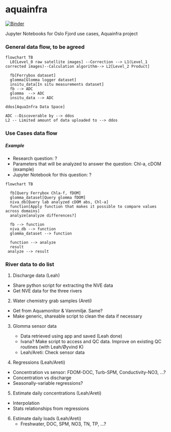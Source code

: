 # aquainfra
[![Binder](https://mybinder.org/badge_logo.svg)](https://mybinder.org/v2/gh/NIVANorge/niva-aquainfra/main?urlpath=%2Fdoc%2Ftree%2Fcode%2Faquainfra_presentation.ipynb)

Jupyter Notebooks for Oslo Fjord use cases, Aquainfra project 

### General data flow, to be agreed
```mermaid
flowchart TB
  L0[Level_0 raw satellite images] --Correction --> L1(Level_1 corrected images)--Calculation algorithm--> L2[Level_2 Product]

  fb[Ferrybox dataset]
  glomma[Glomma logger dataset]
  insitu_data[In situ measurements dataset]
  fb --> ADC
  glomma  --> ADC
  insitu_data --> ADC

ddos[AquaInfra Data Space]

ADC --Discoverable by --> ddos
L2 -- Limited amount of data uploaded to --> ddos

```

### Use Cases data flow 
##### Example
* Research question: ? 
* Parameters that will be analyzed to answer the question: Chl-a, cDOM (example)
* Jupyter Notebook for this question: ?

```mermaid
flowchart TB

  fb[Query Ferrybox Chla-f, fDOM]
  glomma_dataset[Query glomma fDOM]
  niva_db[Query lab analyzed cDOM abs, Chl-a]
  function[Apply function that makes it possible to compare values across domains]
  analyze[analyze differences?]

  fb --> function
  niva_db --> function
  glomma_dataset --> function

  function --> analyze
  result
 analyze --> result 

``` 

### River data to do list

1. Discharge data (Leah)
  * Share python script for extracting the NVE data
  * Get NVE data for the three rivers 

2. Water chemistry grab samples (Areti)
  * Get from Aquamonitor & Vannmiljø. Same?
  * Make generic, shareable script to clean the data if necessary

3. Glomma sensor data
   * Data retrieved using app and saved (Leah done)
   * Ivana? Make script to access and QC data. Improve on existing QC routines (with Leah/Øyvind K)
   * Leah/Areti: Check sensor data

4. Regressions (Leah/Areti)
  * Concentration vs sensor: FDOM-DOC, Turb-SPM, Conductivity-NO3, ...?
  * Concentration vs discharge
  * Seasonally-variable regressions?

5. Estimate daily concentrations (Leah/Areti)
  - Interpolation
  - Stats relationships from regressions

6. Estimate daily loads (Leah/Areti)
   - Freshwater, DOC, SPM, NO3, TN, TP, ...?
